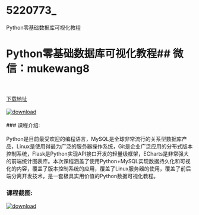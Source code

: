 # 5220773_
Python零基础数据库可视化教程
# Python零基础数据库可视化教程## 微信：mukewang8
<br/></br>[下载地址](http://www.36tz.cn/article/5220773 "下载地址")
<br/></br>[![download](http://36tz.cn/muke_img/2021_08_1-40-300x158.png "下载地址")](http://www.36tz.cn/article/5220773 "下载地址")
<br/></br>### 课程介绍:<br/></br>Python是目前最受欢迎的编程语言，MySQL是全球非常流行的关系型数据库产品，Linux是使用得最为广泛的服务器操作系统，Git是企业广泛应用的分布式版本控制系统，Flask是Python实现API接口开发的轻量级框架，ECharts是非常强大的前端统计图表库。本次课程涵盖了使用Python+MySQL实现数据持久化和可视化的内容，覆盖了版本控制系统的应用，覆盖了Linux服务器的使用，覆盖了前后端分离开发技术，是一套极具实用价值的Python数据可视化教程。

### 课程截图:
[![download](http://36tz.cn/muke_img/2021_08_2-37.png "下载地址")](http://www.36tz.cn/article/5220773 "下载地址")
